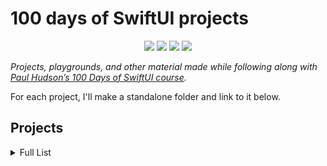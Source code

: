 # 100 days of SwiftUI projects

<p align="center">
    <img src="https://img.shields.io/badge/Swift-5.1-brightgreen.svg" />
    <img src="https://img.shields.io/badge/XmacOS Catalina-10.15.1 beta 2 (19B77a)+-blue.svg" />
    <img src="https://img.shields.io/badge/Xcode-11.2 Beta 2 (11B44)+-blue.svg" />
    <img src="https://img.shields.io/badge/iOS-13.2 Beta 2 (17B5068e)+-blue.svg" />
</p>


_Projects, playgrounds, and other material made while following along with [Paul Hudson’s 100 Days of SwiftUI course](https://www.hackingwithswift.com/100/swiftui)._

For each project, I'll make a standalone folder and link to it below. 


## Projects

<details>
<summary>Full List</summary>

- **Days 1-15:** Introduction to Swift (Covered during the [100 Days of Swift]("https://github.com/ErikWaterham/100-days-of-Swift-SwiftUI-basics") challenge.)
- **Project 01:** [_Project 1: WeSplit](./project-01/)
- **Project 02:** [_Project 2: Guess The Flag](./project-02/)
- **Project 03:** [_Project 3: Views And Modifiers](./project-03/)

